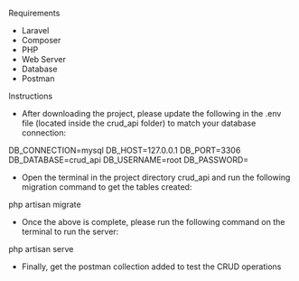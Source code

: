 Requirements
- Laravel
- Composer
- PHP
- Web Server
- Database
- Postman

Instructions

- After downloading the project, please update the following in the .env file (located inside the crud_api folder) to match your database connection:

DB_CONNECTION=mysql
DB_HOST=127.0.0.1
DB_PORT=3306
DB_DATABASE=crud_api
DB_USERNAME=root
DB_PASSWORD=

- Open the terminal in the project directory crud_api and run the following migration command to get the tables created:

php artisan migrate

- Once the above is complete, please run the following command on the terminal to run the server:

php artisan serve

- Finally, get the postman collection added to test the CRUD operations
